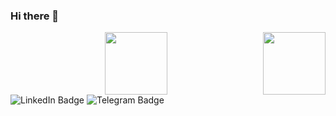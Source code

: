 ### Hi there 👋
<div id="header" align="center">
  <img src="https://media.giphy.com/media/M9gbBd9nbDrOTu1Mqx/giphy.gif" width="100"/>
  <a target="_blank" rel="noopener noreferrer nofollow" href="https://camo.githubusercontent.com/337869fc265db715bc53051fde314a89ceca0b18719f672ce90b57ff305ba460/68747470733a2f2f6d65646961312e67697068792e636f6d2f6d656469612f31334867774773584630616947592f67697068792e676966" data-target="animated-image.originalLink">
    <img align="right" src="https://camo.githubusercontent.com/337869fc265db715bc53051fde314a89ceca0b18719f672ce90b57ff305ba460/68747470733a2f2f6d65646961312e67697068792e636f6d2f6d656469612f31334867774773584630616947592f67697068792e676966" width="100"/>
  </a>
</div>
<div id="badges">
  <img src="https://img.shields.io/badge/LinkedIn-blue?style=for-the-badge&logo=linkedin&logoColor=white" alt="LinkedIn Badge"/>
  <img src="https://img.shields.io/badge/Telegram-blue?logo=telegram&logoColor=white&style=for-the-badge&logo=telegram&logoColor=white" alt="Telegram Badge"/>
</div>
